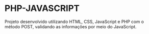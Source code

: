 # PHP-JAVASCRIPT
Projeto desenvolvido utilizando HTML, CSS, JavaScript e PHP com o método POST, validando as informações por meio do JavaScript.
